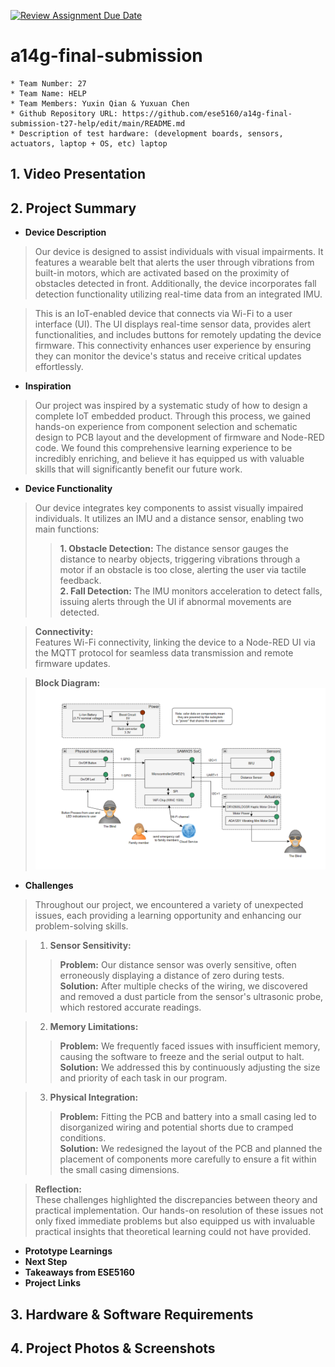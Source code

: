 [![Review Assignment Due Date](https://classroom.github.com/assets/deadline-readme-button-24ddc0f5d75046c5622901739e7c5dd533143b0c8e959d652212380cedb1ea36.svg)](https://classroom.github.com/a/kzkUPShx)
# a14g-final-submission

    * Team Number: 27
    * Team Name: HELP
    * Team Members: Yuxin Qian & Yuxuan Chen
    * Github Repository URL: https://github.com/ese5160/a14g-final-submission-t27-help/edit/main/README.md
    * Description of test hardware: (development boards, sensors, actuators, laptop + OS, etc) laptop

## 1. Video Presentation

## 2. Project Summary   
- **Device Description**
>Our device is designed to assist individuals with visual impairments. It features a wearable belt that alerts the user through vibrations from built-in motors, which are activated based on the proximity of obstacles detected in front. Additionally, the device incorporates fall detection functionality utilizing real-time data from an integrated IMU.     
       
>This is an IoT-enabled device that connects via Wi-Fi to a user interface (UI). The UI displays real-time sensor data, provides alert functionalities, and includes buttons for remotely updating the device firmware. This connectivity enhances user experience by ensuring they can monitor the device's status and receive critical updates effortlessly.      
     
- **Inspiration**    
>Our project was inspired by a systematic study of how to design a complete IoT embedded product. Through this process, we gained hands-on experience from component selection and schematic design to PCB layout and the development of firmware and Node-RED code. We found this comprehensive learning experience to be incredibly enriching, and believe it has equipped us with valuable skills that will significantly benefit our future work.
    
- **Device Functionality**    
>Our device integrates key components to assist visually impaired individuals. It utilizes an IMU and a distance sensor, enabling two main functions:    
>>**1. Obstacle Detection:** The distance sensor gauges the distance to nearby objects, triggering vibrations through a motor if an obstacle is too close, alerting the user via tactile feedback.      
>>**2. Fall Detection:** The IMU monitors acceleration to detect falls, issuing alerts through the UI if abnormal movements are detected.
    
>**Connectivity:**   
Features Wi-Fi connectivity, linking the device to a Node-RED UI via the MQTT protocol for seamless data transmission and remote firmware updates.    

>**Block Diagram:**              
> <img width="600" alt="image" src="https://github.com/ese5160/a14g-final-submission-t27-help/blob/main/image/block.png">        
     
- **Challenges**
>Throughout our project, we encountered a variety of unexpected issues, each providing a learning opportunity and enhancing our problem-solving skills.     
    
>1. **Sensor Sensitivity:**    
>>**Problem:** Our distance sensor was overly sensitive, often erroneously displaying a distance of zero during tests.      
>>**Solution:** After multiple checks of the wiring, we discovered and removed a dust particle from the sensor's ultrasonic probe, which restored accurate readings.       
     
>2. **Memory Limitations:**    
>>**Problem:** We frequently faced issues with insufficient memory, causing the software to freeze and the serial output to halt.     
>>**Solution:** We addressed this by continuously adjusting the size and priority of each task in our program.   
      
>3. **Physical Integration:**        
>>**Problem:** Fitting the PCB and battery into a small casing led to disorganized wiring and potential shorts due to cramped conditions.    
>>**Solution:** We redesigned the layout of the PCB and planned the placement of components more carefully to ensure a fit within the small casing dimensions.    
         
>**Reflection:**    
>These challenges highlighted the discrepancies between theory and practical implementation. Our hands-on resolution of these issues not only fixed immediate problems but also equipped us with invaluable practical insights that theoretical learning could not have provided.
       
- **Prototype Learnings**
- **Next Step**
- **Takeaways from ESE5160**
- **Project Links**  
## 3. Hardware & Software Requirements

## 4. Project Photos & Screenshots
